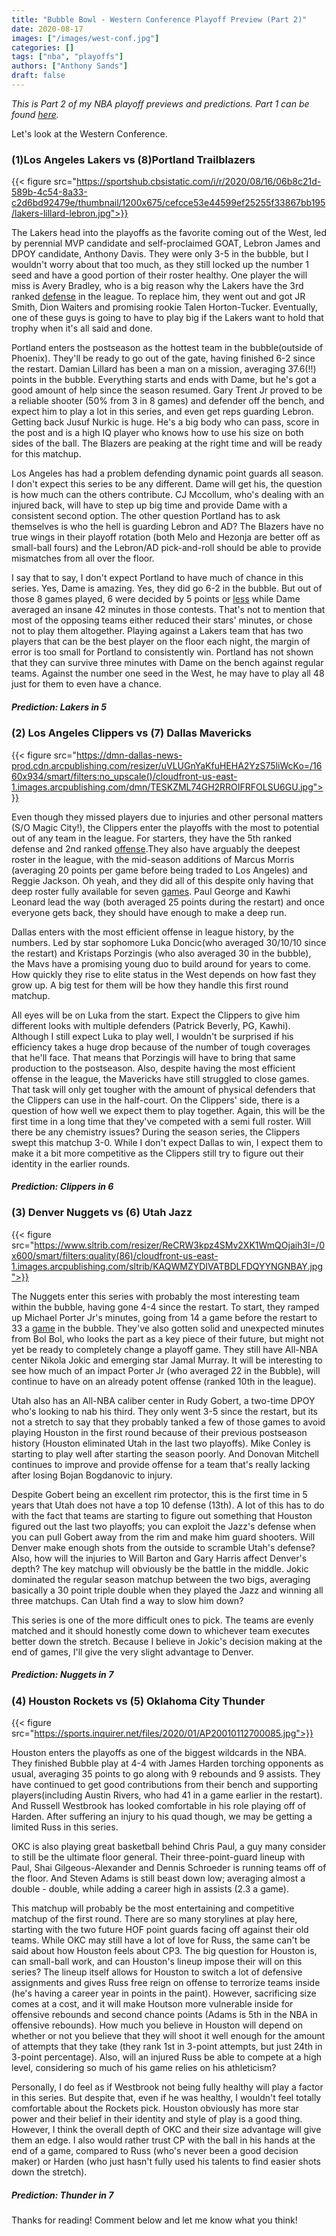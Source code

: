 ```yaml
---
title: "Bubble Bowl - Western Conference Playoff Preview (Part 2)"
date: 2020-08-17
images: ["/images/west-conf.jpg"]
categories: []
tags: ["nba", "playoffs"]
authors: ["Anthony Sands"]
draft: false
---
```



*This is Part 2 of my NBA playoff previews and predictions. Part 1 can be found [here](www.sandstalkshoops.com/post/2020-eastern-conf-playoff-preview/).*


Let's look at the Western Conference.

<!--more--> 

### (1)Los Angeles Lakers vs (8)Portland Trailblazers

 {{< figure src="https://sportshub.cbsistatic.com/i/r/2020/08/16/06b8c21d-589b-4c54-8a33-c2d6bd92479e/thumbnail/1200x675/cefcce53e44599ef25255f33867bb195/lakers-lillard-lebron.jpg">}}


The Lakers head into the playoffs as the favorite coming out of the West, led by perennial MVP candidate and self-proclaimed GOAT, Lebron James and DPOY candidate, Anthony Davis. They were only 3-5 in the bubble, but I wouldn't worry about that too much, as they still locked up the number 1 seed and have a good portion of their roster healthy. One player the will miss is Avery Bradley, who is a big reason why the Lakers have the 3rd ranked [defense](https://www.basketball-reference.com/teams/LAL/2020.html) in the league. To replace him, they went out and got JR Smith, Dion Waiters and promising rookie Talen Horton-Tucker. Eventually, one of these guys is going to have to play big if the Lakers want to hold that trophy when it's all said and done.

Portland enters the postseason as the hottest team in the bubble(outside of Phoenix). They'll be ready to go out of the gate, having finished 6-2 since the restart. Damian Lillard has been a man on a mission, averaging 37.6(!!) points in the bubble. Everything starts and ends with Dame, but he's got a good amount of help since the season resumed. Gary Trent Jr proved to be a reliable shooter (50% from 3 in 8 games) and defender off the bench, and expect him to play a lot in this series, and even get reps guarding Lebron. Getting back Jusuf Nurkic is huge. He's a big body who can pass, score in the post and is a high IQ player who knows how to use his size on both sides of the ball. The Blazers are peaking at the right time and will be ready for this matchup.

Los Angeles has had a problem defending dynamic point guards all season. I don't expect this series to be any different. Dame will get his, the question is how much can the others contribute. CJ Mccollum, who's dealing with an injured back, will have to step up big time and provide Dame with a consistent second option. The other question Portland has to ask themselves is who the hell is guarding Lebron and AD? The Blazers have no true wings in their playoff rotation (both Melo and Hezonja are better off as small-ball fours) and the Lebron/AD pick-and-roll should be able to provide mismatches from all over the floor.

I say that to say, I don't expect Portland to have much of chance in this series. Yes, Dame is amazing. Yes, they did go 6-2 in the bubble. But out of those 8 games played, 6 were decided by 5 points or [less](https://www.basketball-reference.com/teams/POR/2020_games.html) while Dame averaged an insane 42 minutes in those contests. That's not to mention that most of the opposing teams either reduced their stars' minutes, or chose not to play them altogether. Playing against a Lakers team that has two players that can be the best player on the floor each night, the margin of error is too small for Portland to consistently win. Portland has not shown that they can survive three minutes with Dame on the bench against regular teams. Against the number one seed in the West, he may have to play all 48 just for them to even have a chance.


##### Prediction: Lakers in 5


### (2) Los Angeles Clippers vs (7) Dallas Mavericks

 {{< figure src="https://dmn-dallas-news-prod.cdn.arcpublishing.com/resizer/uVLUGnYaKfuHEHA2YzS75liWcKo=/1660x934/smart/filters:no_upscale()/cloudfront-us-east-1.images.arcpublishing.com/dmn/TESKZML74GH2RROIFRFOLSU6GU.jpg">}}


Even though they missed players due to injuries and other personal matters (S/O Magic City!), the Clippers enter the playoffs with the most to potential out of any team in the league. For starters, they have the 5th ranked defense and 2nd ranked [offense](https://www.basketball-reference.com/teams/LAC/2020.html).They also have arguably the deepest roster in the league, with the mid-season additions of Marcus Morris (averaging 20 points per game before being traded to Los Angeles) and Reggie Jackson. Oh yeah, and they did all of this despite only having that deep roster fully available for seven [games](https://www.nba.com/first-round-playoff-series-preview-clippers-mavericks-2020). Paul George and Kawhi Leonard lead the way (both averaged 25 points during the restart) and once everyone gets back, they should have enough to make a deep run.


Dallas enters with the most efficient offense in league history, by the numbers. Led by star sophomore Luka Doncic(who averaged 30/10/10 since the restart) and Kristaps Porzingis (who also averaged 30 in the bubble), the Mavs have a promising young duo to build around for years to come. How quickly they rise to elite status in the West depends on how fast they grow up. A big test for them will be how they handle this first round matchup.

All eyes will be on Luka from the start. Expect the Clippers to give him different looks with multiple defenders (Patrick Beverly, PG, Kawhi). Although I still expect Luka to play well, I wouldn't be surprised if his efficiency takes a huge drop because of the number of tough coverages that he'll face. That means that Porzingis will have to bring that same production to the postseason. Also, despite having the most efficient offense in the league, the Mavericks have still struggled to close games. That task will only get tougher with the amount of physical defenders that the Clippers can use in the half-court. On the Clippers' side, there is a question of how well we expect them to play together. Again, this will be the first time in a long time that they've competed with a semi full roster. Will there be any chemistry issues?  During the season series, the Clippers swept this matchup 3-0. While I don't expect Dallas to win, I expect them to make it a bit more competitive as the Clippers still try to figure out their identity in the earlier rounds.


##### Prediction: Clippers in 6



### (3) Denver Nuggets vs (6) Utah Jazz

 {{< figure src="https://www.sltrib.com/resizer/ReCRW3kpz4SMv2XK1WmQOjaih3I=/0x600/smart/filters:quality(86)/cloudfront-us-east-1.images.arcpublishing.com/sltrib/KAQWMZYDIVATBDLFDQYYNGNBAY.jpg">}}

The Nuggets enter this series with probably the most interesting team within the bubble, having gone 4-4 since the restart. To start, they ramped up Michael Porter Jr's minutes, going from 14 a game before the restart to 33 a [game](https://stats.nba.com/players/traditional/?sort=MIN&dir=-1&Season=2019-20&SeasonType=Regular%20Season&DateFrom=07%2F30%2F2020&DateTo=11%2F01%2F2020) in the bubble. They've also gotten solid and unexpected minutes from Bol Bol, who looks the part as a key piece of their future, but might not yet be ready to completely change a playoff game. They still have All-NBA center Nikola Jokic and emerging star Jamal Murray. It will be interesting to see how much of an impact Porter Jr (who averaged 22 in the Bubble), will continue to have on an already potent offense (ranked 10th in the league).

Utah also has an All-NBA caliber center in Rudy Gobert, a two-time DPOY who's looking to nab his third. They only went 3-5 since the restart, but its not a stretch to say that they probably tanked a few of those games to avoid playing Houston in the first round because of their previous postseason history (Houston eliminated Utah in the last two playoffs). Mike Conley is starting to play well after starting the season poorly. And Donovan Mitchell continues to improve and provide offense for a team that's really lacking after losing Bojan Bogdanovic to injury.


Despite Gobert being an excellent rim protector, this is the first time in 5 years that Utah does not have a top 10 defense (13th). A lot of this has to do with the fact that teams are starting to figure out something that Houston figured out the last two playoffs; you can exploit the Jazz's defense when you can pull Gobert away from the rim and make him guard shooters. Will Denver make enough shots from the outside to scramble Utah's defense? Also, how will the injuries to Will Barton and Gary Harris affect Denver's depth? The key matchup will obviously be the battle in the middle. Jokic dominated the regular season matchup between the two bigs, averaging basically a 30 point triple double when they played the Jazz and winning all three matchups. Can Utah find a way to slow him down?

This series is one of the more difficult ones to pick. The teams are evenly matched and it should honestly come down to whichever team executes better down the stretch. Because I believe in Jokic's decision making at the end of games, I'll give the very slight advantage to Denver.


##### Prediction: Nuggets in 7




### (4) Houston Rockets vs (5) Oklahoma City Thunder

 {{< figure src="https://sports.inquirer.net/files/2020/01/AP20010112700085.jpg">}}


Houston enters the playoffs as one of the biggest wildcards in the NBA. They finished Bubble play at 4-4 with James Harden torching opponents as usual, averaging 35 points to go along with 9 rebounds and 9 assists. They have continued to get good contributions from their bench and supporting players(including Austin Rivers, who had 41 in a game earlier in the restart). And Russell Westbrook has looked comfortable in his role playing off of Harden. After suffering an injury to his quad though, we may be getting a limited Russ in this series.

OKC is also playing great basketball behind Chris Paul, a guy many consider to still be the ultimate floor general. Their three-point-guard lineup with Paul, Shai Gilgeous-Alexander and Dennis Schroeder is running teams off of the floor. And Steven Adams is still beast down low; averaging almost a double - double, while adding a career high in assists (2.3 a game).

This matchup will probably be the most entertaining and competitive matchup of the first round. There are so many storylines at play here, starting with the two future HOF point guards facing off against their old teams. While OKC may still have a lot of love for Russ, the same can't be said about how Houston feels about CP3. The big question for Houston is, can small-ball work, and can Houston's lineup impose their will on this series? The lineup itself allows for Houston to switch a lot of defensive assignments and gives Russ free reign on offense to terrorize teams inside (he's having a career year in points in the paint). However, sacrificing size comes at a cost, and it will make Houtson more vulnerable inside for offensive rebounds and second chance points (Adams is 5th in the NBA in offensive rebounds). How much you believe in Houston will depend on whether or not you believe that they will shoot it well enough for the amount of attempts that they take (they rank 1st in 3-point attempts, but just 24th in 3-point percentage). Also, will an injured Russ be able to compete at a high level, considering so much of his game relies on his athleticism? 

Personally, I do feel as if Westbrook not being fully healthy will play a factor in this series. But despite that, even if he was healthy, I wouldn't feel totally comfortable about the Rockets pick. Houston obviously has more star power and their belief in their identity and style of play is a good thing. However, I think the overall depth of OKC and their size advantage will give them an edge. I also would rather trust CP with the ball in his hands at the end of a game, compared to Russ (who's never been a good decision maker) or Harden (who just hasn't fully used his talents to find easier shots down the stretch).



##### Prediction: Thunder in 7




Thanks for reading! Comment below and let me know what you think!

